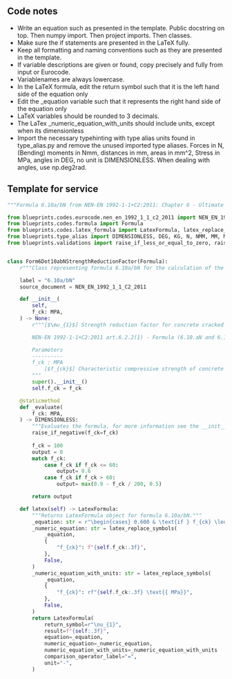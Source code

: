 ## Code notes

- Write an equation such as presented in the template. Public docstring on top. Then numpy import. Then project imports. Then classes.
- Make sure the if statements are presented in the LaTeX fully. 
- Keep all formatting and naming conventions such as they are presented in the template. 
- If variable descriptions are given or found, copy precisely and fully from input or Eurocode. 
- Variablenames are always lowercase.
- In the LaTeX formula, edit the return symbol such that it is the left hand side of the equation only
- Edit the _equation variable such that it represents the right hand side of the equation only
- LaTeX variables should be rounded to 3 decimals.  
- The LaTex _numeric_equation_with_units should include units, except when its dimensionless
- Import the necessary typehinting with type alias units found in type_alias.py and remove the unused imported type aliases. Forces in N, (Bending) moments in Nmm, distances in mm, areas in mm^2, Stress in MPa, angles in DEG, no unit is DIMENSIONLESS. When dealing with angles, use np.deg2rad.

## Template for service

```python
"""Formula 6.10a/bN from NEN-EN 1992-1-1+C2:2011: Chapter 6 - Ultimate limit state."""

from blueprints.codes.eurocode.nen_en_1992_1_1_c2_2011 import NEN_EN_1992_1_1_C2_2011
from blueprints.codes.formula import Formula
from blueprints.codes.latex_formula import LatexFormula, latex_replace_symbols
from blueprints.type_alias import DIMENSIONLESS, DEG, KG, N, NMM, MM, MM2, MM3, MM4, MPA
from blueprints.validations import raise_if_less_or_equal_to_zero, raise_if_negative


class Form6Dot10abNStrengthReductionFactor(Formula):
    r"""Class representing formula 6.10a/bN for the calculation of the strength reduction factor for concrete cracked in shear."""

    label = "6.10a/bN"
    source_document = NEN_EN_1992_1_1_C2_2011

    def __init__(
        self,
        f_ck: MPA,
    ) -> None:
        r"""[$\nu_{1}$] Strength reduction factor for concrete cracked in shear [-].

        NEN-EN 1992-1-1+C2:2011 art.6.2.2(1) - Formula (6.10.aN and 6.10.bN)

        Parameters
        ----------
        f_ck : MPA
            [$f_{ck}$] Characteristic compressive strength of concrete [$MPa$].
        """
        super().__init__()
        self.f_ck = f_ck

    @staticmethod
    def _evaluate(
        f_ck: MPA,
    ) -> DIMENSIONLESS:
        """Evaluates the formula, for more information see the __init__ method."""
        raise_if_negative(f_ck=f_ck)
		
		f_ck = 100
		output = 0
		match f_ck:
			case f_ck if f_ck <= 60:
				output= 0.6
			case f_ck if f_ck > 60:
				output= max(0.9 - f_ck / 200, 0.5)

        return output

    def latex(self) -> LatexFormula:
        """Returns LatexFormula object for formula 6.10a/bN."""
        _equation: str = r"\begin{cases} 0.600 & \text{if } f_{ck} \leq 60 \text{ MPa} \\ \max\left(0.9 - \frac{f_{ck}}{200}, 0.5\right) & \text{if } f_{ck} > 60 \text{ MPa} \end{cases}"
        _numeric_equation: str = latex_replace_symbols(
            _equation,
            {
                "f_{ck}": f"{self.f_ck:.3f}",
            },
            False,
        )
        _numeric_equation_with_units: str = latex_replace_symbols(
            _equation,
            {
                "f_{ck}": rf"{self.f_ck:.3f} \text{{ MPa}}",
            },
            False,
        )
        return LatexFormula(
            return_symbol=r"\nu_{1}",
            result=f"{self:.3f}",
            equation=_equation,
            numeric_equation=_numeric_equation,
            numeric_equation_with_units=_numeric_equation_with_units
            comparison_operator_label="=",
            unit="-",
        )

```